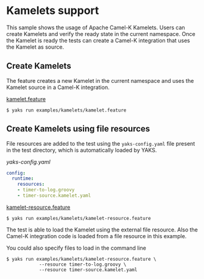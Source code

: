 # Kamelets support

This sample shows the usage of Apache Camel-K Kamelets. Users can create Kamelets and verify the ready state
in the current namespace. Once the Kamelet is ready the tests can create a Camel-K integration that uses the Kamelet as source.

## Create Kamelets

The feature creates a new Kamelet in the current namespace and uses the Kamelet source in a
Camel-K integration.

[kamelet.feature](kamelet.feature)
```shell script
$ yaks run examples/kamelets/kamelet.feature
```

## Create Kamelets using file resources

File resources are added to the test using the `yaks-config.yaml` file present in the test directory, which is automatically loaded by YAKS.

*yaks-config.yaml*
```yaml
config:
  runtime:
    resources:
    - timer-to-log.groovy 
    - timer-source.kamelet.yaml 
```


[kamelet-resource.feature](kamelet-resource.feature)
```shell script
$ yaks run examples/kamelets/kamelet-resource.feature
```             

The test is able to load the Kamelet using the external file resource. Also the Camel-K integration code
is loaded from a file resource in this example.

You could also specify files to load in the command line

```shell script
$ yaks run examples/kamelets/kamelet-resource.feature \
            --resource timer-to-log.groovy \
            --resource timer-source.kamelet.yaml
``` 
